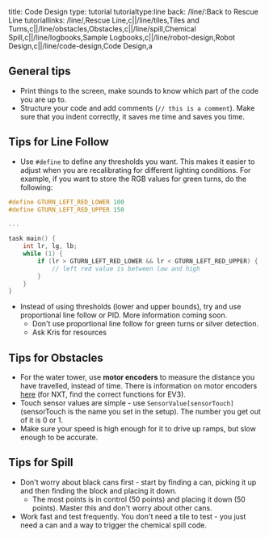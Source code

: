 title: Code Design
type: tutorial
tutorialtype:line
back: /line/:Back to Rescue Line
tutoriallinks: /line/,Rescue Line,c||/line/tiles,Tiles and Turns,c||/line/obstacles,Obstacles,c||/line/spill,Chemical Spill,c||/line/logbooks,Sample Logbooks,c||/line/robot-design,Robot Design,c||/line/code-design,Code Design,a

## General tips
* Print things to the screen, make sounds to know which part of the code you are up to.
* Structure your code and add comments (`// this is a comment`). Make sure that you indent correctly, it saves me time and saves you time.

## Tips for Line Follow
* Use `#define` to define any thresholds you want. This makes it easier to adjust when you are recalibrating for different lighting conditions. For example, if you want to store the RGB values for green turns, do the following:

```cpp
#define GTURN_LEFT_RED_LOWER 100
#define GTURN_LEFT_RED_UPPER 150

...

task main() {
    int lr, lg, lb;
    while (1) {
        if (lr > GTURN_LEFT_RED_LOWER && lr < GTURN_LEFT_RED_UPPER) {
            // left red value is between low and high
        }
    }
}
```
* Instead of using thresholds (lower and upper bounds), try and use proportional line follow or PID. More information coming soon.
    * Don't use proportional line follow for green turns or silver detection.
    * Ask Kris for resources

## Tips for Obstacles
* For the water tower, use **motor encoders** to measure the distance you have travelled, instead of time. There is information on motor encoders [here](/robotc/nxt-motor-encoder/) (for NXT, find the correct functions for EV3).
* Touch sensor values are simple - use `SensorValue[sensorTouch]` (sensorTouch is the name you set in the setup). The number you get out of it is 0 or 1.
* Make sure your speed is high enough for it to drive up ramps, but slow enough to be accurate.

## Tips for Spill
* Don't worry about black cans first - start by finding a can, picking it up and then finding the block and placing it down.
    * The most points is in control (50 points) and placing it down (50 points). Master this and don't worry about other cans.
* Work fast and test frequently. You don't need a tile to test - you just need a can and a way to trigger the chemical spill code.
